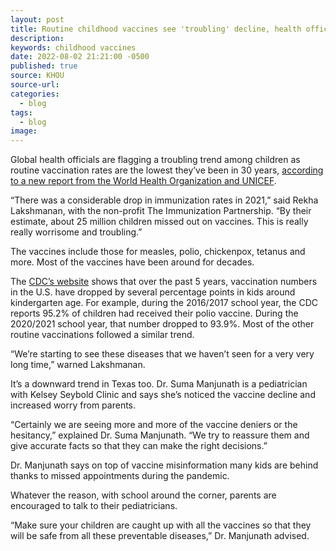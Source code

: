 ```yaml
---
layout: post
title: Routine childhood vaccines see 'troubling' decline, health officials warn
description:
keywords: childhood vaccines
date: 2022-08-02 21:21:00 -0500
published: true
source: KHOU
source-url:
categories:
  - blog
tags:
  - blog
image:
---
```

Global health officials are flagging a troubling trend among children as routine vaccination rates are the lowest they’ve been in 30 years,&nbsp;[according to a new report from the World Health Organization and UNICEF](https://data.unicef.org/topic/child-health/immunization/).

“There was a considerable drop in immunization rates in 2021,” said Rekha Lakshmanan, with the non-profit The Immunization Partnership. “By their estimate, about 25 million children missed out on vaccines. This is really really worrisome and troubling.”

The vaccines include those for measles, polio, chickenpox, tetanus and more. Most of the vaccines have been around for decades.

The&nbsp;[CDC’s website](https://www.cdc.gov/vaccines/imz-managers/coverage/schoolvaxview/data-reports/index.html)&nbsp;shows that over the past 5 years, vaccination numbers in the U.S. have dropped by several percentage points in kids around kindergarten age. For example, during the 2016/2017 school year, the CDC reports 95.2% of children had received their polio vaccine. During the 2020/2021 school year, that number dropped to 93.9%. Most of the other routine vaccinations followed a similar trend.

“We’re starting to see these diseases that we haven’t seen for a very very long time,” warned Lakshmanan.

It’s a downward trend in Texas too. Dr. Suma Manjunath is a pediatrician with Kelsey Seybold Clinic and says she’s noticed the vaccine decline and increased worry from parents.

“Certainly we are seeing more and more of the vaccine deniers or the hesitancy,” explained Dr. Suma Manjunath. “We try to reassure them and give accurate facts so that they can make the right decisions.”

Dr. Manjunath says on top of vaccine misinformation many kids are behind thanks to missed appointments during the pandemic.

Whatever the reason, with school around the corner, parents are encouraged to talk to their pediatricians.

“Make sure your children are caught up with all the vaccines so that they will be safe from all these preventable diseases,” Dr. Manjunath advised.

&nbsp;